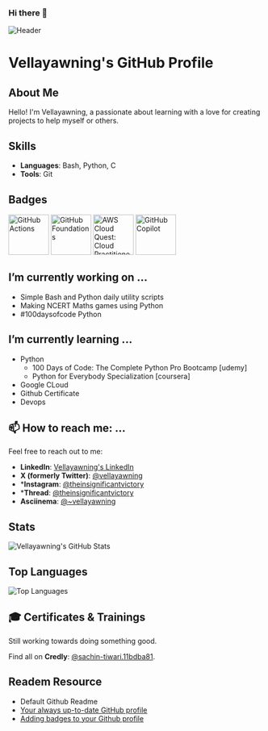 ### Hi there 👋

![Header](/github-header-image.png)

<!--
**vellayawning/vellayawning** is a ✨ _special_ ✨ repository because its `README.md` (this file) appears on your GitHub profile.

Here are some ideas to get you started:

- 🔭 I’m currently working on ...
- 🌱 I’m currently learning ...
- 👯 I’m looking to collaborate on ...
- 🤔 I’m looking for help with ...
- 💬 Ask me about ...
- 📫 How to reach me: ...
- 😄 Pronouns: ...
- ⚡ Fun fact: ...
-->


# Vellayawning's GitHub Profile

## About Me
Hello! I'm Vellayawning, a passionate about learning with a love for creating projects to help myself or others. 

## Skills
- **Languages**: Bash, Python, C
- **Tools**: Git

## Badges
<!--START_SECTION:badges-->
<a href="https://www.credly.com/badges/0372da8e-e9c7-4139-a687-0cfeb74f2a09" title="GitHub Actions"><img src="https://images.credly.com/size/80x80/images/89efc3e7-842b-4790-b09b-9ea5efc71ec3/image.png" alt="GitHub Actions" width="80" height="80"></a>
<a href="https://www.credly.com/badges/c78bc514-fd39-40c1-a806-e14f6b9da5b4" title="GitHub Foundations"><img src="https://images.credly.com/size/80x80/images/024d0122-724d-4c5a-bd83-cfe3c4b7a073/image.png" alt="GitHub Foundations" width="80" height="80"></a>
<a href="https://www.credly.com/badges/5b8ca1fe-493a-4a31-8aa4-b7734fc00400" title="AWS Cloud Quest: Cloud Practitioner"><img src="https://images.credly.com/size/80x80/images/2784d0d8-327c-406f-971e-9f0e15097003/image.png" alt="AWS Cloud Quest: Cloud Practitioner" width="80" height="80"></a>
<a href="https://www.credly.com/users/sachin-tiwari.11bdba81/badges" title="GitHub Copilot"><img src="https://images.credly.com/size/80x80/images/d8f2f151-0391-4f7a-afa6-d455164b7b02/converted20250826-30-65zoe6.png" alt="GitHub Copilot" width="80" height="80"></a>
<!--END_SECTION:badges-->

## I’m currently working on ...
- Simple Bash and Python daily utility scripts
- Making NCERT Maths games using Python
- #100daysofcode Python

## I’m currently learning ...
- Python
    - 100 Days of Code: The Complete Python Pro Bootcamp [udemy]
    - Python for Everybody Specialization [coursera]
- Google CLoud
- Github Certificate
- Devops

## 📫 How to reach me: ...
Feel free to reach out to me:

- **LinkedIn**: [Vellayawning's LinkedIn](https://www.linkedin.com/in/vellayawning)
- **X (formerly Twitter)**: [@vellayawning](https://x.com/vellayawning)
- ***Instagram**: [@theinsignificantvictory](https://www.instagram.com/theinsignificantvictory/)
- ***Thread**: [@theinsignificantvictory](https://www.threads.net/@theinsignificantvictory)
- **Asciinema**: [@~vellayawning](https://asciinema.org/~vellayawning)


## Stats
![Vellayawning's GitHub Stats](https://github-readme-stats.vercel.app/api?username=vellayawning&show_icons=true)

## Top Languages
![Top Languages](https://github-readme-stats.vercel.app/api/top-langs/?username=vellayawning)

## 🎓 Certificates & Trainings
Still working towards doing something good.


Find all on **Credly**: [@sachin-tiwari.11bdba81](https://www.credly.com/users/sachin-tiwari.11bdba81).


## Readem Resource
- Default Github Readme
- [Your always up-to-date GitHub profile](https://jetzlstorfer.medium.com/your-always-up-to-date-github-profile-398b3c9d8de5)
- [Adding badges to your Github profile ](https://dev.to/pemtajo/how-to-improve-your-github-profile-by-adding-badges-gib?comments_sort=top)
